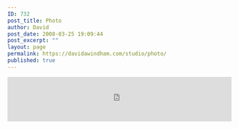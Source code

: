 ```yaml
---
ID: 732
post_title: Photo
author: David
post_date: 2008-03-25 19:09:44
post_excerpt: ""
layout: page
permalink: https://davidawindham.com/studio/photo/
published: true
---
```

<iframe src="http://photo.davidawindham.com/" frameborder="0" height="100" width="100%"></iframe>